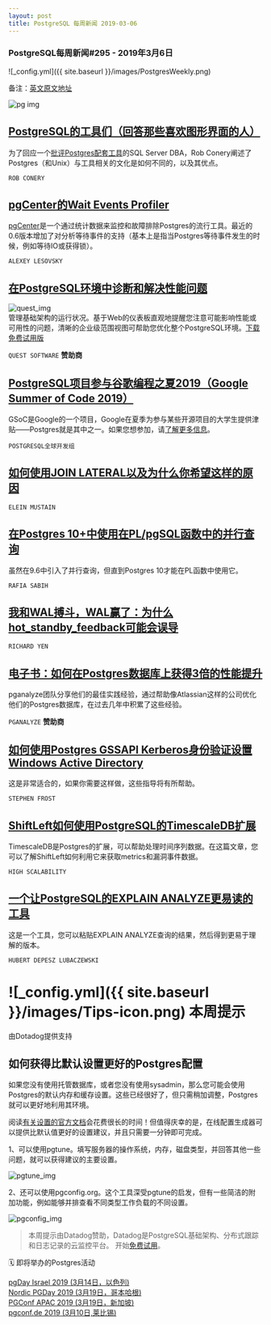 ```yaml
---
layout: post
title: PostgreSQL 每周新闻 2019-03-06
---
```


### PostgreSQL每周新闻#295 - 2019年3月6日
![_config.yml]({{ site.baseurl }}/images/PostgresWeekly.png)

备注：[英文原文地址](https://postgresweekly.com/issues/295)

![pg img](https://res.cloudinary.com/cpress/image/upload/w_1280,e_sharpen:60/xljhbftdd3kyllwfmn1x.jpg)

## [PostgreSQL的工具们（回答那些喜欢图形界面的人）](https://rob.conery.io/2019/03/04/postgresql-tools-for-the-visually-inclined/)
为了回应一个[批评Postgres配套工具](https://www.softwareandbooz.com/postgresql-for-a-sql-server-dba-the-tooling-stinks/)的SQL Server DBA，Rob Conery阐述了Postgres（和Unix）与工具相关的文化是如何不同的，以及其优点。

`ROB CONERY`

## [pgCenter的Wait Events Profiler](https://blog.dataegret.com/2019/03/pgcenters-wait-event-profiler.html)
[pgCenter](https://github.com/lesovsky/pgcenter)是一个通过统计数据来监控和故障排除Postgres的流行工具。最近的0.6版本增加了对分析等待事件的支持（基本上是指当Postgres等待事件发生的时候，例如等待IO或获得锁）。

`ALEXEY LESOVSKY`

## [在PostgreSQL环境中诊断和解决性能问题](https://www.quest.com/products/foglight-for-postgresql/?utm_source=none&utm_medium=Direct-External+Online+Advertising&utm_campaign=FY2019_Q4_AMER_DBPerf_CooperPress_FoglightPostgres_Jan_eNewsletter_ADV&utm_term=&utm_content=cooper-press-enewsletter)

![quest_img](https://copm.s3.amazonaws.com/2100ff85.jpg)  
管理基础架构的运行状况。基于Web的仪表板直观地提醒您注意可能影响性能或可用性的问题，清晰的企业级范围视图可帮助您优化整个PostgreSQL环境。[下载免费试用版](https://www.quest.com/products/foglight-for-postgresql/?utm_source=none&utm_medium=Direct-External+Online+Advertising&utm_campaign=FY2019_Q4_AMER_DBPerf_CooperPress_FoglightPostgres_Jan_eNewsletter_ADV&utm_term=&utm_content=cooper-press-enewsletter)

`QUEST SOFTWARE` **赞助商**

## [PostgreSQL项目参与谷歌编程之夏2019（Google Summer of Code 2019）](https://www.postgresql.org/about/news/1925/)
GSoC是Google的一个项目，Google在夏季为参与某些开源项目的大学生提供津贴——Postgres就是其中之一。如果您想参加，请[了解更多信息](https://wiki.postgresql.org/wiki/GSoC)。

`POSTGRESQL全球开发组`

## [如何使用JOIN LATERAL以及为什么你希望这样的原因](https://blog.2ndquadrant.com/join-lateral/)

`ELEIN MUSTAIN`

## [在Postgres 10+中使用在PL/pgSQL函数中的并行查询](https://rafiasabih.blogspot.com/2019/03/using-parallelism-for-queries-from-pl.html)
虽然在9.6中引入了并行查询，但直到Postgres 10才能在PL函数中使用它。

`RAFIA SABIH`

## [我和WAL搏斗，WAL赢了：为什么hot_standby_feedback可能会误导](http://richyen.com/replication/postgres/hot_standby_feedback/2019/03/05/i_fought_the_wal.html)

`RICHARD YEN`

## [电子书：如何在Postgres数据库上获得3倍的性能提升](https://pganalyze.com/ebooks/optimizing-postgres-query-performance?utm_source=PostgresWeeklySecondary)
pganalyze团队分享他们的最佳实践经验，通过帮助像Atlassian这样的公司优化他们的Postgres数据库，在过去几年中积累了这些经验。

`PGANALYZE` **赞助商**

## [如何使用Postgres GSSAPI Kerberos身份验证设置Windows Active Directory](https://info.crunchydata.com/blog/windows-active-directory-postgresql-gssapi-kerberos-authentication)
这是非常适合的，如果你需要这样做，这些指导将有所帮助。

`STEPHEN FROST`

## [ShiftLeft如何使用PostgreSQL的TimescaleDB扩展](http://highscalability.com/blog/2018/12/5/how-shiftleft-uses-postgresql-extension-timescaledb.html)
TimescaleDB是Postgres的扩展，可以帮助处理时间序列数据。在这篇文章，您可以了解ShiftLeft如何利用它来获取metrics和漏洞事件数据。

`HIGH SCALABILITY`

## [一个让PostgreSQL的EXPLAIN ANALYZE更易读的工具](https://explain.depesz.com/)
这是一个工具，您可以粘贴EXPLAIN ANALYZE查询的结果，然后得到更易于理解的版本。

`HUBERT DEPESZ LUBACZEWSKI`

# ![_config.yml]({{ site.baseurl }}/images/Tips-icon.png)   本周提示
由Dotadog提供支持

## 如何获得比默认设置更好的Postgres配置

如果您没有使用托管数据库，或者您没有使用sysadmin，那么您可能会使用Postgres的默认内存和缓存设置。这些已经很好了，但只需稍加调整，Postgres就可以更好地利用其环境。

阅读[有关设置的官方文档](https://www.postgresql.org/docs/9.6/runtime-config-resource.html#RUNTIME-CONFIG-RESOURCE-MEMORY)会花费很长的时间！但值得庆幸的是，在线配置生成器可以提供比默认值更好的设置建议，并且只需要一分钟即可完成。

1、可以使用pgtune。填写服务器的操作系统，内存，磁盘类型，并回答其他一些问题，就可以获得建议的主要设置。

![pgtune_img](https://res.cloudinary.com/cpress/image/upload/w_1280,e_sharpen:60/ylbj5dq1jdwwrwxhhejz.jpg)  

2、还可以使用pgconfig.org。这个工具深受pgtune的启发，但有一些简洁的附加功能，例如能够并排查看不同类型工作负载的不同设置。

![pgconfig_img](https://res.cloudinary.com/cpress/image/upload/w_1280,e_sharpen:60/xaenaqbht3yo9pbudtyq.jpg)  

> 本周提示由Datadog赞助，Datadog是PostgreSQL基础架构、分布式跟踪和日志记录的云监控平台。 开始[免费试用](https://postgresweekly.com/link/59029/web)。

🗓  即将举办的Postgres活动  

 [pgDay Israel 2019 (3月14日，以色列)](https://pgday.org.il/)  
 [Nordic PGDay 2019 (3月19日，哥本哈根)](https://2019.nordicpgday.org/)  
 [PGConf APAC 2019 (3月19日，新加坡)](https://2019.pgconfapac.org/)  
 [pgconf.de 2019 (3月10日,莱比锡)](https://2019.pgconf.de/)  

